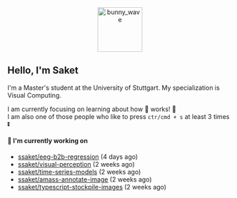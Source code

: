 <div align='center'>
<img src=https://media.giphy.com/media/3o7TKMt1VVNkHV2PaE/giphy.gif alt="bunny_wave" width="100px"/>
</div>

## Hello, I'm Saket

I'm a Master's student at the University of Stuttgart. My specialization is Visual Computing.

I am currently focusing on learning about how :brain: works! :exploding_head:\
I am also one of those people who like to press `ctr/cmd + s` at least 3 times :arrow_double_down:



#### 🐰 I'm currently working on

- [ssaket/eeg-b2b-regression](https://github.com/ssaket/eeg-b2b-regression) (4 days ago)
- [ssaket/visual-perception](https://github.com/ssaket/visual-perception) (2 weeks ago)
- [ssaket/time-series-models](https://github.com/ssaket/time-series-models) (2 weeks ago)
- [ssaket/amass-annotate-image](https://github.com/ssaket/amass-annotate-image) (2 weeks ago)
- [ssaket/typescript-stockpile-images](https://github.com/ssaket/typescript-stockpile-images) (2 weeks ago)
